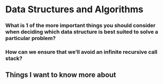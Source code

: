 # Data Structures and Algorithms



### What is 1 of the more important things you should consider when deciding which data structure is best suited to solve a particular problem?


### How can we ensure that we’ll avoid an infinite recursive call stack?

## Things I want to know more about
